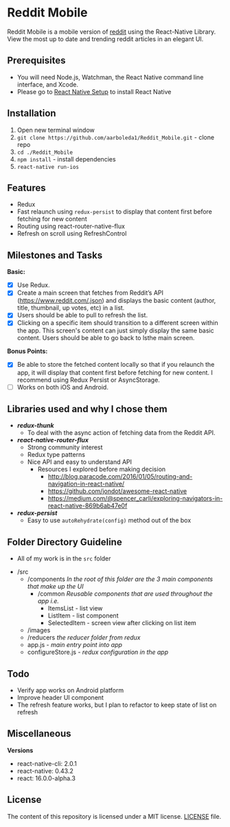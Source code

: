 # Reddit Mobile
Reddit Mobile is a mobile version of [reddit](https://www.reddit.com/) using the React-Native Library. View the most up to date and trending reddit articles in an elegant UI.
## Prerequisites
- You will need Node.js, Watchman, the React Native command line interface, and Xcode.
- Please go to [React Native Setup](https://facebook.github.io/react-native/docs/getting-started.html) to install React Native

## Installation
1. Open new terminal window
2. `git clone https://github.com/aarboleda1/Reddit_Mobile.git` - clone repo
3. `cd ./Reddit_Mobile`
4. `npm install` - install dependencies
5. `react-native run-ios`

## Features
- Redux
- Fast relaunch using `redux-persist` to display that content first before fetching for new content
- Routing using react-router-native-flux
- Refresh on scroll using RefreshControl

## Milestones and Tasks

**Basic:**
- [x] Use Redux.
- [x] Create a main screen that fetches from Reddit’s API (https://www.reddit.com/.json) and displays the basic content (author, title, thumbnail, up votes, etc) in a list.
- [x] Users should be able to pull to refresh the list.
- [x] Clicking on a specific item should transition to a different screen within the app. This screen's content can just simply display the same basic content. Users should be able to go back to lsthe main screen.

**Bonus Points:**

- [x] Be able to store the fetched content locally so that if you relaunch the app, it will display that content first before fetching for new content. I recommend using Redux Persist or AsyncStorage.
- [ ] Works on both iOS and Android.

## Libraries used and why I chose them
- **_redux-thunk_** 
    - To deal with the async action of fetching data from the Reddit API.
- **_react-native-router-flux_**
    - Strong community interest
    - Redux type patterns
    - Nice API and easy to understand API
        * Resources I explored before making decision
            * http://blog.paracode.com/2016/01/05/routing-and-navigation-in-react-native/
            * https://github.com/jondot/awesome-react-native
            * https://medium.com/@spencer_carli/exploring-navigators-in-react-native-869b6ab47e0f
- **_redux-persist_**
    - Easy to use `autoRehydrate(config)` method out of the box

## Folder Directory Guideline
- All of my work is in the `src` folder
* /src
   - /components _In the root of this folder are the 3 main components that make up the UI_        
     + /common _Reusable components that are used throughout the app i.e._
        + ItemsList - list view
        + ListItem - list component
        + SelectedItem - screen view after clicking on list item
   - /images    
   - /reducers _the reducer folder from redux_    
   - app.js - _main entry point into app_    
   - configureStore.js - _redux configuration in the app_
    
## Todo
- Verify app works on Android platform
- Improve header UI component
- The refresh feature works, but I plan to refactor to keep state of list on refresh

## Miscellaneous
**Versions**
- react-native-cli: 2.0.1
- react-native: 0.43.2
- react: 16.0.0-alpha.3

## License
The content of this repository is licensed under a MIT license.
[LICENSE](/LICENSE) file.


